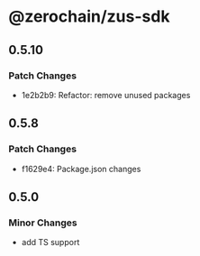 # @zerochain/zus-sdk

## 0.5.10

### Patch Changes

- 1e2b2b9: Refactor: remove unused packages

## 0.5.8

### Patch Changes

- f1629e4: Package.json changes

## 0.5.0

### Minor Changes

- add TS support
